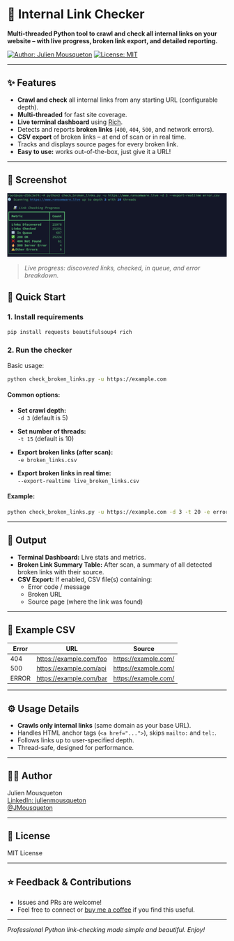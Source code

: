 # 🔗 Internal Link Checker

**Multi-threaded Python tool to crawl and check all internal links on your website – with live progress, broken link export, and detailed reporting.**

[![Author: Julien Mousqueton](https://img.shields.io/badge/Author-Julien%20Mousqueton-blue)](https://fr.linkedin.com/in/julienmousqueton)
[![License: MIT](https://img.shields.io/badge/License-MIT-green.svg)](LICENSE)

---

## ✨ Features

- **Crawl and check** all internal links from any starting URL (configurable depth).
- **Multi-threaded** for fast site coverage.
- **Live terminal dashboard** using [Rich](https://github.com/Textualize/rich).
- Detects and reports **broken links** (`400`, `404`, `500`, and network errors).
- **CSV export** of broken links – at end of scan or in real time.
- Tracks and displays source pages for every broken link.
- **Easy to use:** works out-of-the-box, just give it a URL!

---

## 📸 Screenshot

![Internal Link Checker Screenshot](.github/screenshot.png)

> _Live progress: discovered links, checked, in queue, and error breakdown._


## 🚀 Quick Start

### 1. Install requirements

```bash
pip install requests beautifulsoup4 rich
```

### 2. Run the checker

Basic usage:
```bash
python check_broken_links.py -u https://example.com
```

#### Common options:

- **Set crawl depth:**  
  `-d 3` (default is 5)

- **Set number of threads:**  
  `-t 15` (default is 10)

- **Export broken links (after scan):**  
  `-e broken_links.csv`

- **Export broken links in real time:**  
  `--export-realtime live_broken_links.csv`

#### Example:

```bash
python check_broken_links.py -u https://example.com -d 3 -t 20 -e errors.csv
```

---

## 📄 Output

- **Terminal Dashboard:** Live stats and metrics.
- **Broken Link Summary Table:** After scan, a summary of all detected broken links with their source.
- **CSV Export:** If enabled, CSV file(s) containing:
    - Error code / message
    - Broken URL
    - Source page (where the link was found)

---

## 📝 Example CSV

| Error | URL                      | Source                |
|-------|--------------------------|-----------------------|
| 404   | https://example.com/foo  | https://example.com/  |
| 500   | https://example.com/api  | https://example.com/  |
| ERROR | https://example.com/bar  | https://example.com/  |

---

## ⚙️ Usage Details

- **Crawls only internal links** (same domain as your base URL).
- Handles HTML anchor tags (`<a href="...">`), skips `mailto:` and `tel:`.
- Follows links up to user-specified depth.
- Thread-safe, designed for performance.

---

## 👨‍💻 Author

Julien Mousqueton  
[LinkedIn: julienmousqueton](https://fr.linkedin.com/in/julienmousqueton)  
[@JMousqueton](https://twitter.com/jmousqueton)

---

## 📃 License

MIT License

---

## ⭐️ Feedback & Contributions

- Issues and PRs are welcome!
- Feel free to connect or [buy me a coffee](https://www.buymeacoffee.com/ransomwarelive) if you find this useful.

---

_Professional Python link-checking made simple and beautiful. Enjoy!_
